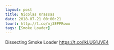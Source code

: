 ```yaml
---
layout: post
title: Nicolas Krassas
date: 2018-07-21 00:00:21
tourl: http://t.co/nj3EPPRowo
tags: [Smoke Loader]
---
```

Dissecting Smoke Loader
https://t.co/lkLUG1JVE4